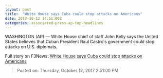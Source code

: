 ```yaml
---
layout: post
title:  "White House says Cuba could stop attacks on Americans"
date: 2017-10-12 14:51:00Z
categories: associated-press-ap-top-headlines
---
```


WASHINGTON (AP) — White House chief of staff John Kelly says the United States believes that Cuban President Raul Castro's government could stop attacks on U.S. diplomats.


Full story on F3News: [White House says Cuba could stop attacks on Americans](http://www.f3nws.com/n/2ajzrC)

> Posted on: Thursday, October 12, 2017 2:51:00 PM
